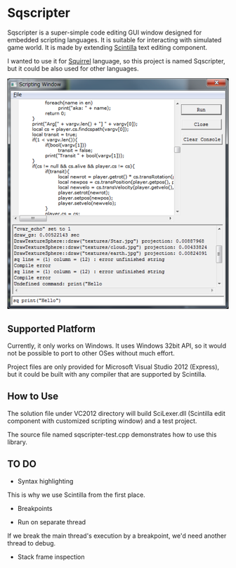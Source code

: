 Sqscripter
==========

Sqscripter is a super-simple code editing GUI window designed for embedded scripting languages.
It is suitable for interacting with simulated game world.
It is made by extending [Scintilla](http://www.scintilla.org/) text editing component.

I wanted to use it for [Squirrel](http://www.squirrel-lang.org/) language, so this project is
named Sqscripter, but it could be also used for other languages.


![Screenshot](media/sqscripter.png)


Supported Platform
------------------

Currently, it only works on Windows.
It uses Windows 32bit API, so it would not be possible to port to other OSes without
much effort.

Project files are only provided for Microsoft Visual Studio 2012 (Express), but
it could be built with any compiler that are supported by Scintilla.


How to Use
----------

The solution file under VC2012 directory will build SciLexer.dll (Scintilla edit component
with customized scripting window) and a test project.

The source file named sqscripter-test.cpp demonstrates how to use this library.


TO DO
-----

* Syntax highlighting

This is why we use Scintilla from the first place.

* Breakpoints

* Run on separate thread

If we break the main thread's execution by a breakpoint, we'd need another thread to debug.

* Stack frame inspection
